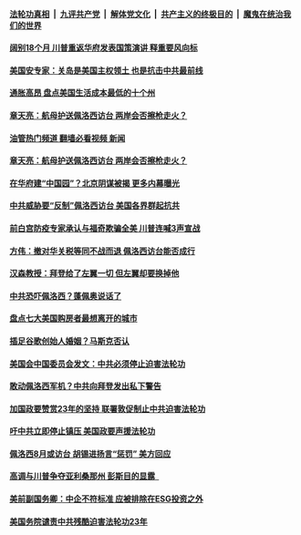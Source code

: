 ####  [法轮功真相](../../../../basic/blob/master/README.md?t=07270731) &nbsp;|&nbsp; [九评共产党](../../../../9ping.md/blob/master/README.md?t=07270731) &nbsp;|&nbsp; [解体党文化](../../../../jtdwh.md/blob/master/README.md?t=07270731)  &nbsp;|&nbsp; [共产主义的终极目的](../../../../gczydzjmd.md/blob/master/README.md?t=07270731) &nbsp;|&nbsp; [魔鬼在统治我们的世界](../../../../mgztzwmdsj.md/blob/master/README.md?t=07270731) 

#### [阔别18个月 川普重返华府发表国策演讲 释重要风向标](../pages/soh6/640685.md?t=07270731) 
#### [美国安专家：关岛是美国主权领土 也是抗击中共最前线](../pages/soh6/640670.md?t=07270731) 
#### [通胀高昂 盘点美国生活成本最低的十个州](../pages/soh6/640661.md?t=07270731) 
#### [章天亮：航母护送佩洛西访台 两岸会否擦枪走火？](../pages/soh6/640595.md?t=07270731) 
#### [油管热门频道 翻墙必看视频 新闻](http://45.76.130.85:81/youtube.html?07270731)
#### [章天亮：航母护送佩洛西访台 两岸会否擦枪走火？](../pages/soh6/640595.md?t=07270731) 
#### [在华府建“中国园”？北京阴谋被揭 更多内幕曝光](../pages/soh6/640355.md?t=07270731) 
#### [中共威胁要“反制”佩洛西访台 美国各界群起抗共](../pages/soh6/640349.md?t=07270731) 
#### [前白宫防疫专家承认与福奇欺骗全美 川普连喊3声宣战](../pages/soh6/640346.md?t=07270731) 
#### [方伟：撤对华关税等同不战而退 佩洛西访台能否成行](../pages/soh6/640286.md?t=07270731) 
#### [汉森教授：拜登给了左翼一切 但左翼却要换掉他](../pages/soh6/640268.md?t=07270731) 
#### [中共恐吓佩洛西？蓬佩奥说话了](../pages/soh6/640151.md?t=07270731) 
#### [盘点七大美国购房者最想离开的城市](../pages/soh6/640247.md?t=07270731) 
#### [插足谷歌创始人婚姻？马斯克否认](../pages/soh6/640241.md?t=07270731) 
#### [美国会中国委员会发文：中共必须停止迫害法轮功](../pages/soh6/640220.md?t=07270731) 
#### [敢动佩洛西军机？中共向拜登发出私下警告](../pages/soh6/639890.md?t=07270731) 
#### [加国政要赞赏23年的坚持 联署敦促制止中共迫害法轮功](../pages/soh6/639818.md?t=07270731) 
#### [吁中共立即停止镇压 美国政要声援法轮功](../pages/soh6/639776.md?t=07270731) 
#### [佩洛西8月或访台 胡锡进扬言“惩罚” 美方回应](../pages/soh6/639632.md?t=07270731) 
#### [高调与川普争夺亚利桑那州 彭斯目的显露  ](../pages/soh6/639638.md?t=07270731) 
#### [美前副国务卿：中企不符标准 应被排除在ESG投资之外](../pages/soh6/639596.md?t=07270731) 
#### [美国务院谴责中共残酷迫害法轮功23年](../pages/soh6/639515.md?t=07270731) 
<img src='http://gfw-breaker.win/goodnews/indexes/soh6.md' width='0px' height='0px'/>
